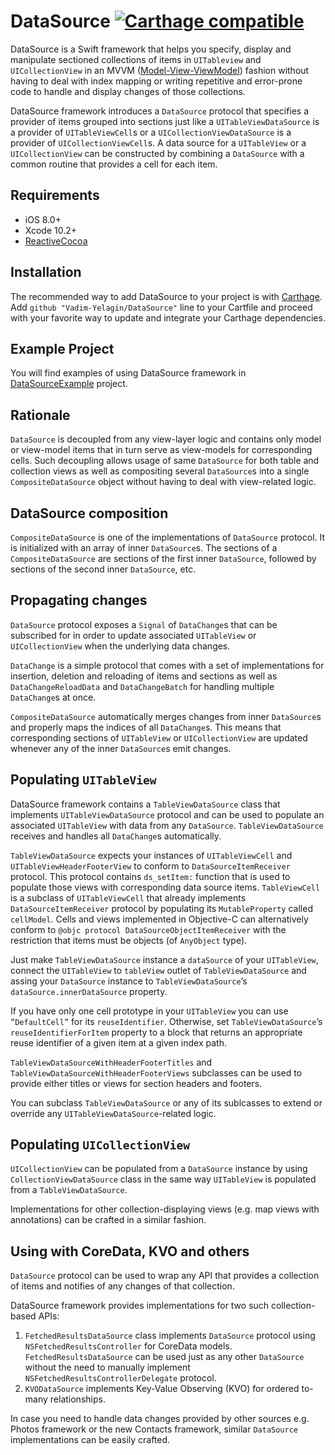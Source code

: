 # DataSource [![Carthage compatible](https://img.shields.io/badge/Carthage-compatible-4BC51D.svg?style=flat)](https://github.com/Carthage/Carthage)

DataSource is a Swift framework that helps you specify, display and manipulate sectioned collections of items in `UITableview`  and `UICollectionView` in an MVVM ([Model-View-ViewModel](https://en.wikipedia.org/wiki/Model_View_ViewModel)) fashion without having to deal with index mapping or writing repetitive and error-prone code to handle and display changes of those collections.

DataSource framework introduces a `DataSource` protocol that specifies a provider of items grouped into sections just like a `UITableViewDataSource` is a provider of `UITableViewCell`s or a `UICollectionViewDataSource` is a provider of `UICollectionViewCell`s.
A data source for a `UITableView` or a `UICollectionView` can be constructed by combining a `DataSource` with a common routine that provides a cell for each item.

## Requirements

* iOS 8.0+
* Xcode 10.2+
* [ReactiveCocoa](https://github.com/ReactiveCocoa/ReactiveCocoa/releases/)

## Installation

The recommended way to add DataSource to your project is with [Carthage](https://github.com/Carthage/Carthage/releases/).
Add `github "Vadim-Yelagin/DataSource"` line to your Cartfile and proceed with your favorite way to update and integrate your Carthage dependencies.

## Example Project

You will find examples of using DataSource framework in [DataSourceExample](https://github.com/Vadim-Yelagin/DataSourceExample) project.

## Rationale

`DataSource` is decoupled from any view-layer logic and contains only model or view-model items that in turn serve as view-models for corresponding cells.
Such decoupling allows usage of same `DataSource` for both table and collection views as well as compositing several `DataSource`s into a single `CompositeDataSource` object without having to deal with view-related logic.

## DataSource composition

`CompositeDataSource` is one of the implementations of `DataSource` protocol. It is initialized with an array of inner `DataSource`s. The sections of a `CompositeDataSource` are sections of the first inner `DataSource`, followed by sections of the second inner `DataSource`, etc.

## Propagating changes

`DataSource` protocol exposes a `Signal` of `DataChange`s that can be subscribed for in order to update associated `UITableView` or `UICollectionView` when the underlying data changes.

`DataChange` is a simple protocol that comes with a set of implementations for insertion, deletion and reloading of items and sections as well as `DataChangeReloadData` and `DataChangeBatch` for handling multiple `DataChange`s at once.

`CompositeDataSource` automatically merges changes from inner `DataSource`s and properly maps the indices of all `DataChange`s. This means that corresponding sections of `UITableView` or `UICollectionView` are updated whenever any of the inner `DataSource`s emit changes.

## Populating `UITableView`

DataSource framework contains a `TableViewDataSource` class that implements `UITableViewDataSource` protocol and can be used to populate an associated `UITableView` with data from any `DataSource`. `TableViewDataSource` receives and handles all `DataChange`s automatically.

`TableViewDataSource` expects your instances of `UITableViewCell` and `UITableViewHeaderFooterView` to conform to `DataSourceItemReceiver` protocol. This protocol contains `ds_setItem:` function that is used to populate those views with corresponding data source items. `TableViewCell` is a subclass of `UITableViewCell` that already implements `DataSourceItemReceiver` protocol by populating its `MutableProperty` called `cellModel`. Cells and views implemented in Objective-C can alternatively conform to `@objc protocol DataSourceObjectItemReceiver` with the restriction that items must be objects (of `AnyObject` type).

Just make `TableViewDataSource` instance a `dataSource` of your `UITableView`, connect the `UITableView` to `tableView` outlet of `TableViewDataSource` and assing your `DataSource` instance to `TableViewDataSource`’s `dataSource.innerDataSource` property.

If you have only one cell prototype in your `UITableView` you can use `”DefaultCell”` for its `reuseIdentifier`. Otherwise, set `TableViewDataSource`’s `reuseIdentifierForItem` property to a block that returns an appropriate reuse identifier of a given item at a given index path.

`TableViewDataSourceWithHeaderFooterTitles` and `TableViewDataSourceWithHeaderFooterViews` subclasses can be used to provide either titles or views for section headers and footers.

You can subclass `TableViewDataSource` or any of its sublcasses to extend or override any `UITableViewDataSource`-related logic.

## Populating `UICollectionView`

`UICollectionView` can be populated from a `DataSource` instance by using `CollectionViewDataSource` class in the same way `UITableView` is populated from a `TableViewDataSource`.

Implementations for other collection-displaying views (e.g. map views with annotations) can be crafted in a similar fashion.

## Using with CoreData, KVO and others

`DataSource` protocol can be used to wrap any API that provides a collection of items and notifies of any changes of that collection.

DataSource framework provides implementations for two such collection-based APIs:

1. `FetchedResultsDataSource` class implements `DataSource` protocol using `NSFetchedResultsController` for CoreData models.
`FetchedResultsDataSource` can be used just as any other `DataSource` without the need to manually implement `NSFetchedResultsControllerDelegate` protocol.
2. `KVODataSource` implements Key-Value Observing (KVO) for ordered to-many relationships.

In case you need to handle data changes provided by other sources e.g. Photos framework or the new Contacts framework, similar `DataSource` implementations can be easily crafted.
